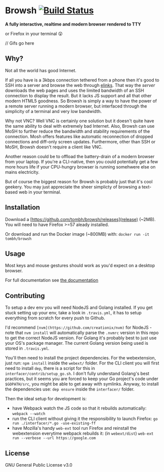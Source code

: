 # Browsh [![Build Status](https://travis-ci.org/tombh/texttop.svg?branch=master)](https://travis-ci.org/tombh/texttop)

**A fully interactive, realtime and modern browser rendered to TTY**

or Firefox in your terminal 😲

// Gifs go here

## Why?

Not all the world has good Internet.

If all you have is a 3kbps connection tethered from a phone
then it's good to SSH into a server and browse the web through
[elinks](https://github.com/tombh/texttop/issues/17). That way the
_server_ downloads the web pages and uses the limited bandwidth of an
SSH connection to display the result. But it lacks JS support and all
that other modern HTML5 goodness. So Browsh is simply a way to have
the power of a remote server running a modern browser, but interfaced
through the simplicity of a terminal and very low bandwidth.

Why not VNC? Well VNC is certainly one solution but it doesn't quite
have the same ability to deal with extremely bad Internet. Also,
Browsh can use MoSH to further reduce the bandwidth and stability
requirements of the connection. Mosh offers features like automatic
reconnection of dropped connections and diff-only screen updates.
Furthermore, other than SSH or MoSH, Browsh doesn't require a client
like VNC.

Another reason could be to offload the battery-drain of a modern
browser from your laptop. If you're a CLI-native, then you could
potentially get a few more hours life if your CPU-hungry browser
is running somehwere else on mains electricity.

But of course the biggest reason for Browsh is probably just that it's
cool geekery. You may just appreciate the sheer simplicty of browsing
a text-based web in your terminal.

## Installation

Download a [https://github.com/tombh/browsh/releases](release) (~2MB).
You will need to have Firefox >=57 aleady installed.

Or download and run the Docker image (~800MB) with:
    `docker run -it tombh/browsh`

## Usage
Most keys and mouse gestures should work as you'd expect on a desktop
browser.

For full documentation see [the documentation](https://www.brow.sh/docs/introduction/)

## Contributing
To setup a dev env you will need NodeJS and Golang installed. If you get stuck
setting up your env, take a look in `.travis.yml`, it has to setup everything
from scratch for every push to Github.

I'd recommend `[nvm](https://github.com/creationix/nvm)` for NodeJS - note that
`nvm install` will automatically parse the `.nvmrc` version in this repo to get
the correct NodeJS version. For Golang it's probably best to just use your OS's
package manager. The current Golang version being used is stored in `.travis.yml`.

You'll then need to install the project dependencies. For the webextension, just
run: `npm install` inside the `webext/` folder. For the CLI client you will first
need to install `dep`, there is a script for this in `interfacer/contrib/setup_go.sh`.
I don't fully understand Golang's best practices, but it seems you are forced to
keep your Go project's code under `$GOPATH/src`, you might be able to get away
with symlinks. Anyway, to install the dependencies use: `dep ensure` inside the
`interfacer/` folder.

Then the ideal setup for development is:
  * have Webpack watch the JS code so that it rebuilds automatically:
    `webpack --watch`
  * run the CLI client without giving it the responsibility to launch Firefox:
    `go run ./interfacer/*.go -use-existing-ff`
  * have Mozilla's handy `web-ext` tool run Firefox and reinstall the
    webextension everytime webpack rebuilds it: (in `webext/dist`)
    `web-ext run --verbose --url https://google.com`

## License
GNU General Public License v3.0
